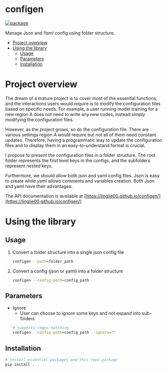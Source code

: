 # configen

[![package](https://github.com/lingjie00/configen/actions/workflows/project-actions.yml/badge.svg)](https://github.com/lingjie00/configen/actions/workflows/project-actions.yml)

Manage Json and Yaml config using folder structure.


<!-- vim-markdown-toc GFM -->

* [Project overview](#project-overview)
* [Using the library](#using-the-library)
    * [Usage](#usage)
    * [Parameters](#parameters)
    * [Installation](#installation)

<!-- vim-markdown-toc -->

# Project overview

The dream of a mature project is to cover most of the essential functions, and
the interactions users would require is to modify the configuration files
based on specific needs. For example, a user running model training for a new
region A does not need to write any new codes, instead simply modifying the
configuration files.

However, as the project grows, so do the configuration file. There are various
settings region A would require but not all of them need constant updates.
Therefore, having a programmatic way to update the configuration files and to
display them in an easy-to-understand format is crucial.

I propose to present the configuration files in a folder structure. The root
folder represents the first level keys in the configs, and the subfolders
represent nested keys.

Furthermore, we should allow both json and yaml config files. Json is easy to
create while yaml allows comments and variables creation. Both Json and yaml
have their advantages.

The API documentation is available at
[https://lingjie00.github.io/configen/](https://lingjie00.github.io/configen/)

# Using the library

## Usage

1. Convert a folder structure into a single json config file
    ```bash
    configen --path=folder_path
    ```
2. Convert a config (json or yaml) into a folder structure
    ```bash
    configen --config-path=config_path
    ```

## Parameters

- Ignore
    - User can choose to ignore some keys and not expand into sub-folders
    ```bash
    # supports regex matching
    configen --config-path=config_path --ignore=""
    ```

## Installation

```bash
# install essential packages and this repo package
pip install .
```
